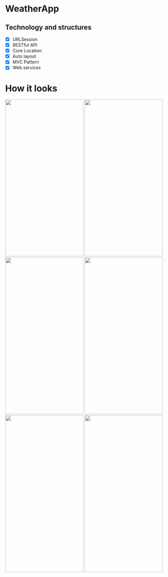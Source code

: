 #  WeatherApp

## Technology and structures

- [x] URLSession
- [X] RESTful API
- [x] Core Location 
- [x] Auto layout
- [x] MVC Pattern
- [x] Web services

# How it looks

<img src="https://user-images.githubusercontent.com/73592197/192158858-bc7d2906-7b82-4705-a0c4-6c62705a7b77.png" width="250" height="500" />
 <img src="https://user-images.githubusercontent.com/73592197/192158869-bb714b02-7ce2-4dd0-9b69-dd8d547a03d3.png" width="250" height="500" /> 
  <img src="https://user-images.githubusercontent.com/73592197/192158874-49ea8f49-e81d-4ef1-81af-c2f714590cbc.png" width="250" height="500" /> 
 <img src="https://user-images.githubusercontent.com/73592197/192158852-f7310f65-d799-476d-b737-db3ed61150f1.png" width="250" height="500" /> 
 <img src="https://user-images.githubusercontent.com/73592197/192158863-02bf069e-320a-42f2-84e0-077acb2903fb.png" width="250" height="500" /> 
 <img src="https://user-images.githubusercontent.com/73592197/192158865-a5eee2ec-2eb9-4506-b45a-798c5a0ed532.png" width="250" height="500" />

 
